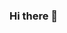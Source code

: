 ### Hi there 👋

<!--
**Carlos-Sek/Carlos-Sek** is a ✨ _special_ ✨ repository because its `README.md` (this file) appears on your GitHub profile.

Here are some ideas to get you started:

 🔭 I’m currently working on Machine Learninf Certificate @ Coursera & Tableau Training: Master Tableau For Data Science @ Udemy
- 🌱 I’m currently learning ...
- 💬 Ask me about ...
- 📫 How to reach me: sekc1@mcmaster.ca
- 😄 Pronouns: ...
- ⚡ Fun fact: ...
-->
